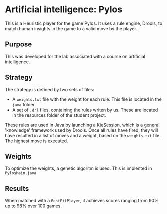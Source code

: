 # Artificial intelligence: Pylos
This is a Heuristic player for the game Pylos. It uses a rule engine, Drools, to match human insights in the game to a valid move by the player.

## Purpose
This was developed for the lab associated with a course on artificial intelligence.

## Strategy
The strategy is defined by two sets of files:

- A `weights.txt` file with the weight for each rule. This file is located in the `java` folder.
- A set of `.drl` files, containing the rules writen by us. These are located in the resources folder of the student project.

These rules are used in Java by launching a KieSession, which is a general 'knowledge' framework used by Drools. 
Once all rules have fired, they will have resulted in a list of moves and a weight, based on the `weights.txt` file.
The highest move is executed.

## Weights
To optimize the weights, a genetic algoritm is used. This is implented in `PylosMain.java`

## Results
When matched with a `BestFitPlayer`, it achieves scores ranging from 90% up to 98% over 100 games.
